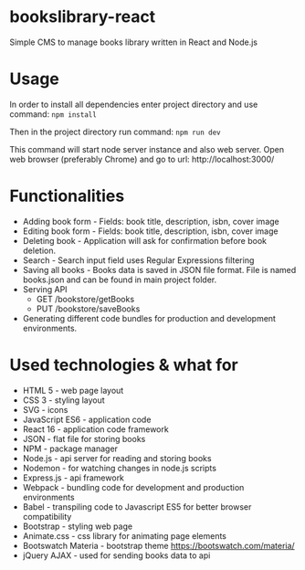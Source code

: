 # bookslibrary-react
Simple CMS to manage books library written in React and Node.js

# Usage
In order to install all dependencies enter project directory and use command:
`npm install`

Then in the project directory run command:
`npm run dev`

This command will start node server instance and also web server.
Open web browser (preferably Chrome) and go to url:
http://localhost:3000/

# Functionalities
* Adding book form - Fields: book title, description, isbn, cover image
* Editing book form - Fields: book title, description, isbn, cover image
* Deleting book - Application will ask for confirmation before book deletion.
* Search - Search input field uses Regular Expressions filtering
* Saving all books - Books data is saved in JSON file format. File is named books.json and can be found in main project folder.
* Serving API
  * GET /bookstore/getBooks
  * PUT /bookstore/saveBooks
* Generating different code bundles for production and development environments.

# Used technologies & what for
* HTML 5 - web page layout
* CSS 3 - styling layout
* SVG - icons
* JavaScript ES6 - application code
* React 16 - application code framework
* JSON - flat file for storing books
* NPM - package manager
* Node.js - api server for reading and storing books
* Nodemon - for watching changes in node.js scripts
* Express.js - api framework
* Webpack - bundling code for development and production environments
* Babel - transpiling code to Javascript ES5 for better browser compatibility
* Bootstrap - styling web page
* Animate.css - css library for animating page elements
* Bootswatch Materia - bootstrap theme https://bootswatch.com/materia/
* jQuery AJAX - used for sending books data to api

